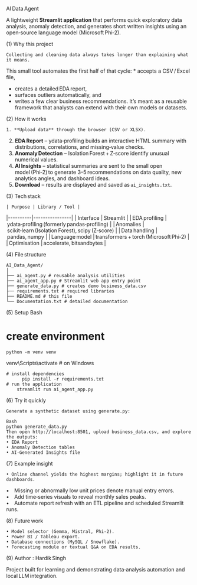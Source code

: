 AI Data Agent  

A lightweight **Streamlit application** that performs quick exploratory data analysis, anomaly detection, and generates short written insights using an open‑source language model (Microsoft Phi‑2).

(1) Why this project
	
	Collecting and cleaning data always takes longer than explaining what it means.  
This small tool automates the first half of that cycle:
	* accepts a CSV / Excel file,  
* creates a detailed EDA report,  
* surfaces outliers automatically, and  
* writes a few clear business recommendations.
	It’s meant as a reusable framework that analysts can extend with their own models or datasets.

(2) How it works
	
	1. **Upload data** through the browser (CSV or XLSX).  
2. **EDA Report** – ydata‑profiling builds an interactive HTML summary with distributions, correlations, and missing‑value checks.  
3. **Anomaly Detection** – Isolation Forest + Z‑score identify unusual numerical values.  
4. **AI Insights** – statistical summaries are sent to the small open model (Phi‑2) to generate 3–5 recommendations on data quality, new analytics angles, and dashboard ideas.  
5. **Download** – results are displayed and saved as `ai_insights.txt`.


(3) Tech stack

	| Purpose | Library / Tool |
|----------|----------------|
| Interface | Streamlit |
| EDA profiling | ydata‑profiling (formerly pandas‑profiling) |
| Anomalies | scikit‑learn (Isolation Forest), scipy (Z‑score) |
| Data handling | pandas, numpy |
| Language model | transformers + torch (Microsoft Phi‑2) |
| Optimisation | accelerate, bitsandbytes |

(4) File structure

	AI_Data_Agent/
	│
	├── ai_agent.py # reusable analysis utilities
	├── ai_agent_app.py # Streamlit web app entry point
	├── generate_data.py # creates demo business_data.csv
	├── requirements.txt # required libraries
	├── README.md # this file
	└── Documentation.txt # detailed documentation

(5) Setup Bash
# create environment

	python -m venv venv
venv\Scripts\activate               # on Windows
	
	
	# install dependencies
          pip install -r requirements.txt
	# run the application
        streamlit run ai_agent_app.py

(6) Try it quickly

	Generate a synthetic dataset using generate.py:
	
	Bash
	python generate_data.py
	Then open http://localhost:8501, upload business_data.csv, and explore the outputs:
	• EDA Report
	• Anomaly Detection tables
	• AI‑Generated Insights file

(7) Example insight

	• Online channel yields the highest margins; highlight it in future dashboards.  
• Missing or abnormally low unit prices denote manual entry errors.  
• Add time‑series visuals to reveal monthly sales peaks.  
• Automate report refresh with an ETL pipeline and scheduled Streamlit runs.

(8) Future work

	• Model selector (Gemma, Mistral, Phi‑2).
	• Power BI / Tableau export.
	• Database connections (MySQL / Snowflake).
	• Forecasting module or textual Q&A on EDA results.

(9) Author :
	Hardik Singh

Project built for learning and demonstrating data‑analysis automation and local LLM integration.

